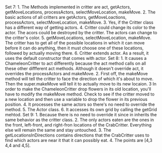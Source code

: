 Set 7:
	1. The Methods implemented in critter are act, getActors, getMoveLocations, processActors, selectMoveLocation, makeMove.
	2. The basic actions of all critters are getActors, getMoveLoactions, processActors, selectMoveLocation, makeMove.
	3. Yes, if the Critter class has a different way of getting actors.
	4. Critter could change its color to the actor. The acors could be destroyed by the critter. The actors can change to the critter's color.
	5. getMoveLocations, selectMoveLocation, makeMove. The critter has to get all of the possible locations in which it can move before it can do anything, then it must choose one of these locations, followed by actually moving there.
	6. Critter extends actor. As a result, it uses the default constructor that comes with actor.
Set 8:
	1. It causes a ChameleonCritter to act differently because the act method calls on all these other diffferent act methods. Although it doesn't override act, it overrides the processActors and makeMove.
	2. First off, the makeMove method will tell the critter to face the direction of which it's about to move. Then the super.makeMove will tell it to actually move to its new locaion.
	3 In order to make the ChameleonCritter drop flowers in its old location, you'll have to modify the makeMove method. Check to see if the critter moved to a new location and then use a variable to drop the flower in its previous position.
	4. It processes the same actors so there's no need to override the method.
	5. The Actor class.
	6. It accesses its own grid by calling the getGrid mehtod.
Set 9:
	1. Because there is no need to override it since in inherits the same behavior as the critter class.
	2. The only actors eaten are the ones in the front, left-front, and right-fron locations of the CrabCritter. Everything else will remain the same and stay untouched.
	3. The getLocationsInDirections contains directions that the CrabCritter uses to find which actors are near it that it can possibly eat.
	4. The points are [4,3 4,4 and 4,5].